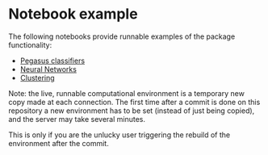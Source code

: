 # Notebook example

The following notebooks provide runnable examples of the package functionality:

- [Pegasus classifiers](https://mybinder.org/v2/gh/sylvaticus/BetaML.jl/master?filepath=notebooks%2FPerceptron.ipynb)
- [Neural Networks](https://mybinder.org/v2/gh/sylvaticus/BetaML.jl/master?filepath=notebooks%2FNn.ipynb)
- [Clustering](https://mybinder.org/v2/gh/sylvaticus/BetaML.jl/master?filepath=notebooks%2FClustering.ipynb)


Note: the live, runnable computational environment is a temporary new copy made at each connection. The first time after a commit is done on this repository a new environment has to be set (instead of just being copied), and the server may take several minutes.

This is only if you are the unlucky user triggering the rebuild of the environment after the commit.
